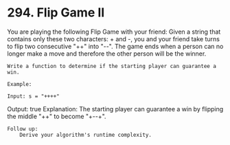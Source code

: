 # 294. Flip Game II

You are playing the following Flip Game with your friend: Given a string that contains only
        these two characters: + and -, you and your friend take turns to
        flip two consecutive "++" into "--".
        The game ends when a person can no longer make a move and therefore the other person will be
        the winner.

    Write a function to determine if the starting player can guarantee a win.

    Example:

    Input: s = "++++"
Output: true
Explanation: The starting player can guarantee a win by flipping the middle "++" to become "+--+".

    Follow up:
        Derive your algorithm's runtime complexity.